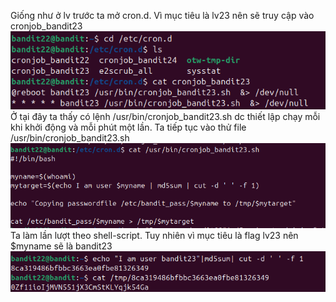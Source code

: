 Giống như ở lv trước ta mở cron.d. Vì mục tiêu là lv23 nên sẽ truy cập vào cronjob_bandit23\
![alt text](image/23.1.png)\
Ở tại đây ta thấy có lệnh /usr/bin/cronjob_bandit23.sh dc thiết lập chạy mỗi khi khởi động và mỗi phút một lần. Ta tiếp tục vào thử file /usr/bin/cronjob_bandit23.sh\
![alt text](image/23.2.png)\
Ta làm lần lượt theo shell-script. Tuy nhiên vì mục tiêu là flag lv23 nên $myname sẽ là bandit23   \
![alt text](image/23.3.png)